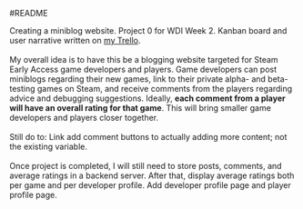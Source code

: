 #README

Creating a miniblog website. Project 0 for WDI Week 2. Kanban board and user narrative written on <a href="https://trello.com/b/YAroX3dk/wdi-project-0">my Trello</a>.
<br><br>
My overall idea is to have this be a blogging website targeted for Steam Early Access game developers and players. Game developers can post miniblogs regarding their new games, link to their private alpha- and beta-testing games on Steam, and receive comments from the players regarding advice and debugging suggestions. Ideally, <b>each comment from a player will have an overall rating for that game</b>. This will bring smaller game developers and players closer together.
<br><br>
Still do to: Link add comment buttons to actually adding more content; not the existing variable.
<br><br>
Once project is completed, I will still need to store posts, comments, and average ratings in a backend server. After that, display average ratings both per game and per developer profile.  Add developer profile page and player profile page.